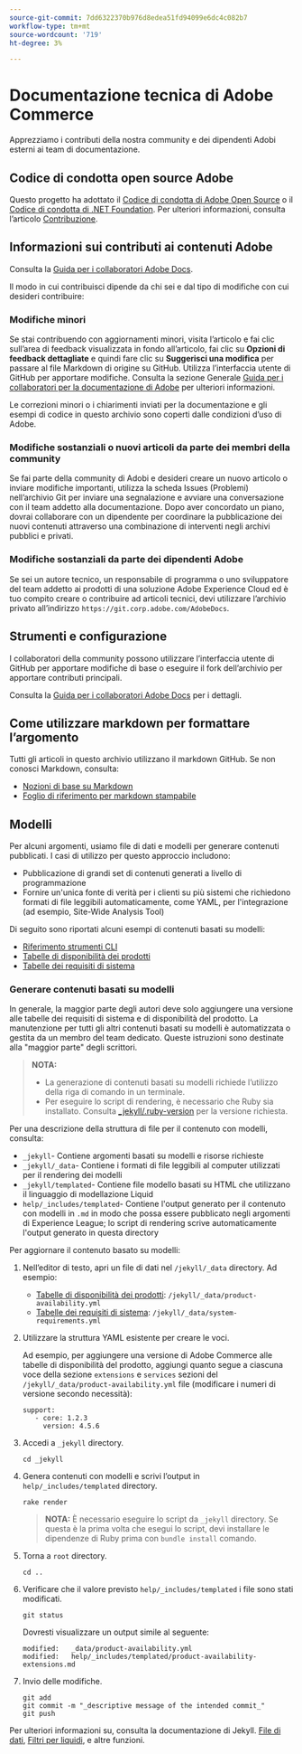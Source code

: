 ```yaml
---
source-git-commit: 7dd6322370b976d8edea51fd94099e6dc4c082b7
workflow-type: tm+mt
source-wordcount: '719'
ht-degree: 3%

---
```

# Documentazione tecnica di Adobe Commerce

Apprezziamo i contributi della nostra community e dei dipendenti Adobi esterni ai team di documentazione.

## Codice di condotta open source Adobe

Questo progetto ha adottato il [Codice di condotta di Adobe Open Source](code-of-conduct.md) o il [Codice di condotta di .NET Foundation](https://dotnetfoundation.org/code-of-conduct). Per ulteriori informazioni, consulta l’articolo [Contribuzione](contributing.md).

## Informazioni sui contributi ai contenuti Adobe

Consulta la [Guida per i collaboratori Adobe Docs](https://experienceleague.adobe.com/docs/contributor/contributor-guide/introduction.html).

Il modo in cui contribuisci dipende da chi sei e dal tipo di modifiche con cui desideri contribuire:

### Modifiche minori

Se stai contribuendo con aggiornamenti minori, visita l’articolo e fai clic sull’area di feedback visualizzata in fondo all’articolo, fai clic su **Opzioni di feedback dettagliate** e quindi fare clic su **Suggerisci una modifica** per passare al file Markdown di origine su GitHub. Utilizza l’interfaccia utente di GitHub per apportare modifiche. Consulta la sezione Generale [Guida per i collaboratori per la documentazione di Adobe](https://experienceleague.adobe.com/docs/contributor/contributor-guide/introduction.html) per ulteriori informazioni.

Le correzioni minori o i chiarimenti inviati per la documentazione e gli esempi di codice in questo archivio sono coperti dalle condizioni d’uso di Adobe.

### Modifiche sostanziali o nuovi articoli da parte dei membri della community

Se fai parte della community di Adobi e desideri creare un nuovo articolo o inviare modifiche importanti, utilizza la scheda Issues (Problemi) nell’archivio Git per inviare una segnalazione e avviare una conversazione con il team addetto alla documentazione. Dopo aver concordato un piano, dovrai collaborare con un dipendente per coordinare la pubblicazione dei nuovi contenuti attraverso una combinazione di interventi negli archivi pubblici e privati.

<!--
If you submit a pull request with significant changes to documentation and code examples, you'll see a message in the pull request asking you to submit an online contribution license agreement (CLA). We need you to complete the online form before we can review your pull request.
-->

### Modifiche sostanziali da parte dei dipendenti Adobe

Se sei un autore tecnico, un responsabile di programma o uno sviluppatore del team addetto ai prodotti di una soluzione Adobe Experience Cloud ed è tuo compito creare o contribuire ad articoli tecnici, devi utilizzare l’archivio privato all’indirizzo `https://git.corp.adobe.com/AdobeDocs`.

<!--Employees from other parts of the Adobe world should use the public repo for minor updates.-->

## Strumenti e configurazione

I collaboratori della community possono utilizzare l’interfaccia utente di GitHub per apportare modifiche di base o eseguire il fork dell’archivio per apportare contributi principali.

Consulta la [Guida per i collaboratori Adobe Docs](https://experienceleague.adobe.com/docs/contributor/contributor-guide/introduction.html) per i dettagli.

## Come utilizzare markdown per formattare l’argomento

Tutti gli articoli in questo archivio utilizzano il markdown GitHub. Se non conosci Markdown, consulta:

* [Nozioni di base su Markdown](https://help.github.com/articles/getting-started-with-writing-and-formatting-on-github/)
* [Foglio di riferimento per markdown stampabile](https://guides.github.com/pdfs/markdown-cheatsheet-online.pdf)

## Modelli

Per alcuni argomenti, usiamo file di dati e modelli per generare contenuti pubblicati. I casi di utilizzo per questo approccio includono:

* Pubblicazione di grandi set di contenuti generati a livello di programmazione
* Fornire un&#39;unica fonte di verità per i clienti su più sistemi che richiedono formati di file leggibili automaticamente, come YAML, per l&#39;integrazione (ad esempio, Site-Wide Analysis Tool)

Di seguito sono riportati alcuni esempi di contenuti basati su modelli:

* [Riferimento strumenti CLI](https://experienceleague.adobe.com/docs/commerce-operations/reference/commerce-on-premises.html)
* [Tabelle di disponibilità dei prodotti](https://experienceleague.adobe.com/docs/commerce-operations/release/product-availability.html)
* [Tabelle dei requisiti di sistema](https://experienceleague.adobe.com/docs/commerce-operations/installation-guide/system-requirements.html)

### Generare contenuti basati su modelli

In generale, la maggior parte degli autori deve solo aggiungere una versione alle tabelle dei requisiti di sistema e di disponibilità del prodotto. La manutenzione per tutti gli altri contenuti basati su modelli è automatizzata o gestita da un membro del team dedicato. Queste istruzioni sono destinate alla &quot;maggior parte&quot; degli scrittori.

>**NOTA:**
>
>* La generazione di contenuti basati su modelli richiede l’utilizzo della riga di comando in un terminale.
>* Per eseguire lo script di rendering, è necessario che Ruby sia installato. Consulta [_jekyll/.ruby-version](_jekyll/.ruby-version) per la versione richiesta.

Per una descrizione della struttura di file per il contenuto con modelli, consulta:

* `_jekyll`- Contiene argomenti basati su modelli e risorse richieste
* `_jekyll/_data`- Contiene i formati di file leggibili al computer utilizzati per il rendering dei modelli
* `_jekyll/templated`- Contiene file modello basati su HTML che utilizzano il linguaggio di modellazione Liquid
* `help/_includes/templated`- Contiene l&#39;output generato per il contenuto con modelli in `.md` in modo che possa essere pubblicato negli argomenti di Experience League; lo script di rendering scrive automaticamente l&#39;output generato in questa directory

Per aggiornare il contenuto basato su modelli:

1. Nell’editor di testo, apri un file di dati nel `/jekyll/_data` directory. Ad esempio:

   * [Tabelle di disponibilità dei prodotti](https://experienceleague.adobe.com/docs/commerce-operations/release/product-availability.html): `/jekyll/_data/product-availability.yml`
   * [Tabelle dei requisiti di sistema](https://experienceleague.adobe.com/docs/commerce-operations/installation-guide/system-requirements.html): `/jekyll/_data/system-requirements.yml`

1. Utilizzare la struttura YAML esistente per creare le voci.

   Ad esempio, per aggiungere una versione di Adobe Commerce alle tabelle di disponibilità del prodotto, aggiungi quanto segue a ciascuna voce della sezione `extensions` e `services` sezioni del `/jekyll/_data/product-availability.yml` file (modificare i numeri di versione secondo necessità):

   ```
   support:
      - core: 1.2.3
        version: 4.5.6
   ```

1. Accedi a `_jekyll` directory.

   ```
   cd _jekyll
   ```

1. Genera contenuti con modelli e scrivi l’output in `help/_includes/templated` directory.

   ```
   rake render
   ```

   >**NOTA:** È necessario eseguire lo script da `_jekyll` directory. Se questa è la prima volta che esegui lo script, devi installare le dipendenze di Ruby prima con `bundle install` comando.

1. Torna a `root` directory.

   ```
   cd ..
   ```

1. Verificare che il valore previsto `help/_includes/templated` i file sono stati modificati.

   ```
   git status
   ```

   Dovresti visualizzare un output simile al seguente:

   ```
   modified:   _data/product-availability.yml
   modified:   help/_includes/templated/product-availability-extensions.md
   ```

1. Invio delle modifiche.

   ```
   git add
   git commit -m "_descriptive message of the intended commit_"
   git push
   ```

Per ulteriori informazioni su, consulta la documentazione di Jekyll. [File di dati](https://jekyllrb.com/docs/datafiles), [Filtri per liquidi](https://jekyllrb.com/docs/liquid/filters/), e altre funzioni.
